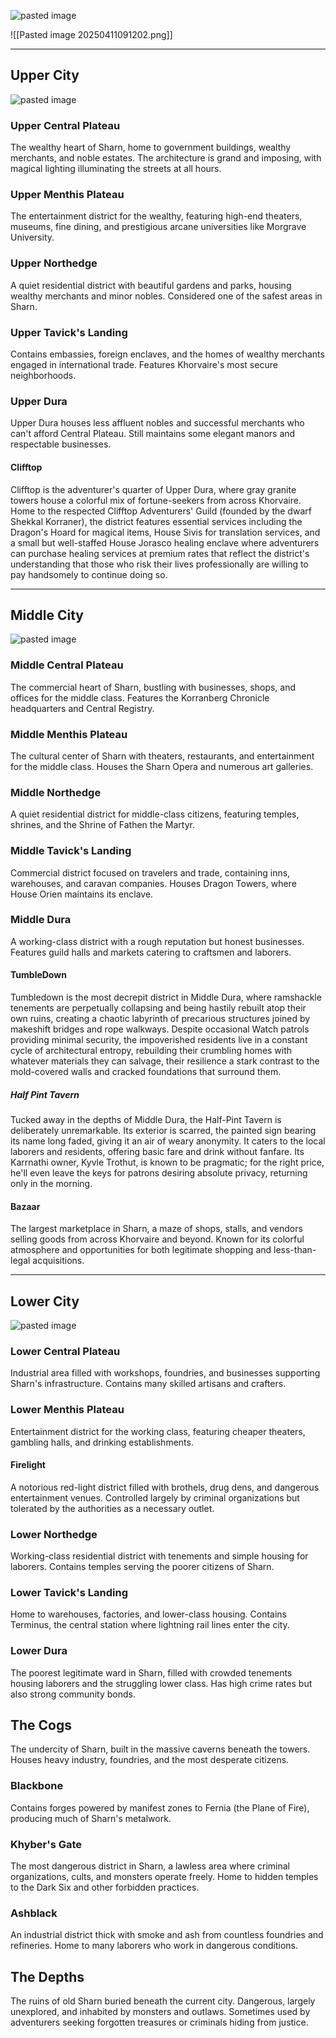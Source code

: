 ![pasted image](https://external-content.duckduckgo.com/iu/?u=http%3A%2F%2Fklubbsaga2015.wdfiles.com%2Flocal--files%2Fsharn%2FSharn%252001a.jpg&f=1&nofb=1&ipt=b9e77fa5a40f797738f8bcbf77579ba8d728bf17e51ab282bb108b6ad8d42057)

![[Pasted image 20250411091202.png]]

---
## Upper City

![pasted image](https://preview.redd.it/mi6owsqls8h81.png?width=640&crop=smart&auto=webp&s=77e4c20a6ab971b0661be5c5675aee953f2d43ee)
### Upper Central Plateau

The wealthy heart of Sharn, home to government buildings, wealthy merchants, and noble estates. The architecture is grand and imposing, with magical lighting illuminating the streets at all hours.

### Upper Menthis Plateau

The entertainment district for the wealthy, featuring high-end theaters, museums, fine dining, and prestigious arcane universities like Morgrave University.

### Upper Northedge

A quiet residential district with beautiful gardens and parks, housing wealthy merchants and minor nobles. Considered one of the safest areas in Sharn.

### Upper Tavick's Landing

Contains embassies, foreign enclaves, and the homes of wealthy merchants engaged in international trade. Features Khorvaire's most secure neighborhoods.

### Upper Dura

Upper Dura houses less affluent nobles and successful merchants who can't afford Central Plateau. Still maintains some elegant manors and respectable businesses.
#### Clifftop

Clifftop is the adventurer's quarter of Upper Dura, where gray granite towers house a colorful mix of fortune-seekers from across Khorvaire. Home to the respected Clifftop Adventurers' Guild (founded by the dwarf Shekkal Korraner), the district features essential services including the Dragon's Hoard for magical items, House Sivis for translation services, and a small but well-staffed House Jorasco healing enclave where adventurers can purchase healing services at premium rates that reflect the district's understanding that those who risk their lives professionally are willing to pay handsomely to continue doing so.

---
## Middle City

![pasted image](https://preview.redd.it/2866i0gks8h81.png?width=640&crop=smart&auto=webp&s=1ed57a7f5fedcb73a79a9780112c57512cc0e957)

### Middle Central Plateau

The commercial heart of Sharn, bustling with businesses, shops, and offices for the middle class. Features the Korranberg Chronicle headquarters and Central Registry.

### Middle Menthis Plateau

The cultural center of Sharn with theaters, restaurants, and entertainment for the middle class. Houses the Sharn Opera and numerous art galleries.

### Middle Northedge

A quiet residential district for middle-class citizens, featuring temples, shrines, and the Shrine of Fathen the Martyr.

### Middle Tavick's Landing

Commercial district focused on travelers and trade, containing inns, warehouses, and caravan companies. Houses Dragon Towers, where House Orien maintains its enclave.

### Middle Dura

A working-class district with a rough reputation but honest businesses. Features guild halls and markets catering to craftsmen and laborers.

#### TumbleDown

Tumbledown is the most decrepit district in Middle Dura, where ramshackle tenements are perpetually collapsing and being hastily rebuilt atop their own ruins, creating a chaotic labyrinth of precarious structures joined by makeshift bridges and rope walkways. Despite occasional Watch patrols providing minimal security, the impoverished residents live in a constant cycle of architectural entropy, rebuilding their crumbling homes with whatever materials they can salvage, their resilience a stark contrast to the mold-covered walls and cracked foundations that surround them.

##### Half Pint Tavern

Tucked away in the depths of Middle Dura, the Half-Pint Tavern is deliberately unremarkable. Its exterior is scarred, the painted sign bearing its name long faded, giving it an air of weary anonymity. It caters to the local laborers and residents, offering basic fare and drink without fanfare. Its Karrnathi owner, Kyvle Trothut, is known to be pragmatic; for the right price, he'll even leave the keys for patrons desiring absolute privacy, returning only in the morning.
#### Bazaar

The largest marketplace in Sharn, a maze of shops, stalls, and vendors selling goods from across Khorvaire and beyond. Known for its colorful atmosphere and opportunities for both legitimate shopping and less-than-legal acquisitions.

---
## Lower City

![pasted image](https://preview.redd.it/b2nw5g5hs8h81.png?width=640&crop=smart&auto=webp&s=a95c6f28ed741ca731f1c0acc3a6331cb4c084ea)

### Lower Central Plateau

Industrial area filled with workshops, foundries, and businesses supporting Sharn's infrastructure. Contains many skilled artisans and crafters.

### Lower Menthis Plateau

Entertainment district for the working class, featuring cheaper theaters, gambling halls, and drinking establishments.

#### Firelight

A notorious red-light district filled with brothels, drug dens, and dangerous entertainment venues. Controlled largely by criminal organizations but tolerated by the authorities as a necessary outlet.

### Lower Northedge

Working-class residential district with tenements and simple housing for laborers. Contains temples serving the poorer citizens of Sharn.

### Lower Tavick's Landing

Home to warehouses, factories, and lower-class housing. Contains Terminus, the central station where lightning rail lines enter the city.

### Lower Dura

The poorest legitimate ward in Sharn, filled with crowded tenements housing laborers and the struggling lower class. Has high crime rates but also strong community bonds.

## The Cogs

The undercity of Sharn, built in the massive caverns beneath the towers. Houses heavy industry, foundries, and the most desperate citizens.

### Blackbone

Contains forges powered by manifest zones to Fernia (the Plane of Fire), producing much of Sharn's metalwork.

### Khyber's Gate

The most dangerous district in Sharn, a lawless area where criminal organizations, cults, and monsters operate freely. Home to hidden temples to the Dark Six and other forbidden practices.

### Ashblack

An industrial district thick with smoke and ash from countless foundries and refineries. Home to many laborers who work in dangerous conditions.

## The Depths

The ruins of old Sharn buried beneath the current city. Dangerous, largely unexplored, and inhabited by monsters and outlaws. Sometimes used by adventurers seeking forgotten treasures or criminals hiding from justice.